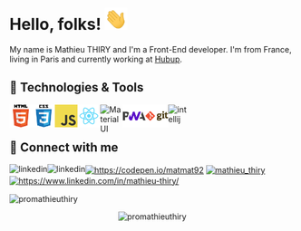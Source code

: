 # Hello, folks! <img src="https://raw.githubusercontent.com/promathieuthiry/promathieuthiry/master/wave.gif" width="40px">
My name is Mathieu THIRY and I'm a Front-End developer. I'm from France, living in Paris and currently working at <a href="https://hubup.fr/" target="blank">Hubup</a>.

## 🔧 Technologies & Tools
<img align="left" alt="HTML" width="40px" src="https://raw.githubusercontent.com/github/explore/80688e429a7d4ef2fca1e82350fe8e3517d3494d/topics/html/html.png" />
<img align="left" alt="CSS" width="40px" src="https://raw.githubusercontent.com/github/explore/80688e429a7d4ef2fca1e82350fe8e3517d3494d/topics/css/css.png" />
<img align="left" alt="Javascript" width="40px" src="https://raw.githubusercontent.com/github/explore/80688e429a7d4ef2fca1e82350fe8e3517d3494d/topics/javascript/javascript.png" />
<img align="left" alt="React" width="40px" src="https://raw.githubusercontent.com/github/explore/80688e429a7d4ef2fca1e82350fe8e3517d3494d/topics/react/react.png" />
<img align="left" alt="Material UI" width="40px" src="https://camo.githubusercontent.com/58423e406b227112756822122631d9eca5ab83334a6f0d8f2a6305b086815747/68747470733a2f2f6d6174657269616c2d75692e636f6d2f7374617469632f6c6f676f2e737667" />
<img align="left" alt="PWA" width="40px" src="https://raw.githubusercontent.com/github/explore/80688e429a7d4ef2fca1e82350fe8e3517d3494d/topics/pwa/pwa.png" />
<img align="left" alt="Git" width="40px" src="https://raw.githubusercontent.com/github/explore/80688e429a7d4ef2fca1e82350fe8e3517d3494d/topics/git/git.png" />
<img align="left" alt="intellij" width="40px" src="https://resources.jetbrains.com/storage/products/webstorm/img/meta/webstorm_logo_300x300.png" />  <br/>
<br/>
     
     
## 💬 Connect with me

<a href="https://linkedin.com/in/https://www.linkedin.com/in/mathieu-thiry" target="blank"><img align="left" alt="linkedin" src="https://img.shields.io/badge/LinkedIn-0077B5?style=for-the-badge&logo=linkedin&logoColor=white" /></a>
<a href="hhttps://twitter.com/mathieu_thiry" target="blank"><img align="left" alt="linkedin" src="https://img.shields.io/badge/Twitter-1DA1F2?style=for-the-badge&logo=twitter&logoColor=white" /></a>

<p align="left">
<a href="https://codepen.io/https://codepen.io/matmat92" target="blank"><img align="center" src="https://cdn.jsdelivr.net/npm/simple-icons@3.0.1/icons/codepen.svg" alt="https://codepen.io/matmat92" height="30" width="40" /></a>
<a href="https://twitter.com/mathieu_thiry" target="blank"><img align="center" src="https://cdn.jsdelivr.net/npm/simple-icons@3.0.1/icons/twitter.svg" alt="mathieu_thiry" height="30" width="40" /></a>
<a href="https://linkedin.com/in/https://www.linkedin.com/in/mathieu-thiry/" target="blank"><img align="center" src="https://cdn.jsdelivr.net/npm/simple-icons@3.0.1/icons/linkedin.svg" alt="https://www.linkedin.com/in/mathieu-thiry/" height="30" width="40" /></a>
</p>



<p><img align="center" src="https://github-readme-stats.vercel.app/api/top-langs?username=promathieuthiry&show_icons=true&locale=en&layout=compact" alt="promathieuthiry" /></p>

<p align="center"> <img src="https://komarev.com/ghpvc/?username=promathieuthiry&label=Profile%20views&color=0e75b6&style=flat" alt="promathieuthiry" /> </p>
